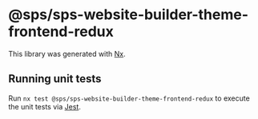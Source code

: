 # @sps/sps-website-builder-theme-frontend-redux

This library was generated with [Nx](https://nx.dev).

## Running unit tests

Run `nx test @sps/sps-website-builder-theme-frontend-redux` to execute the unit tests via [Jest](https://jestjs.io).
